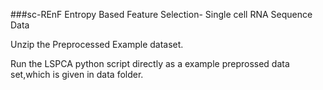 ###sc-REnF
Entropy Based Feature Selection- Single cell RNA Sequence Data


Unzip the Preprocessed Example dataset.

Run the LSPCA python script directly as a example preprossed data set,which is given in data folder.
